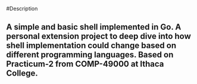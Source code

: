 

 #Description
  ## A simple and basic shell implemented in Go. A personal extension project to deep dive into how shell implementation could change based on different programming languages. Based on Practicum-2 from COMP-49000 at Ithaca College.
